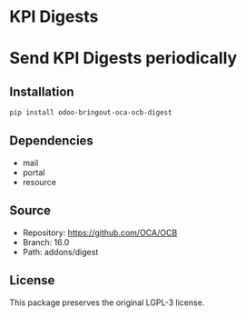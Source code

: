 # KPI Digests


Send KPI Digests periodically
=============================


## Installation

```bash
pip install odoo-bringout-oca-ocb-digest
```

## Dependencies

- mail
- portal
- resource

## Source

- Repository: https://github.com/OCA/OCB
- Branch: 16.0
- Path: addons/digest

## License

This package preserves the original LGPL-3 license.
